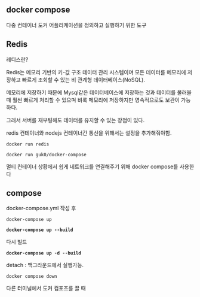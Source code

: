 ## docker compose
다중 컨테이너 도커 어플리케이션을 정의하고 실행하기 위한 도구

## Redis
레디스란?

Redis는 메모리 기반의 키-값 구조 데이터 관리 시스템이며 모든 데이터를 메모리에 저장하고 빠르게 조회할 수 있는 비 관계형 데이터베이스(NoSQL).

메모리에 저장하기 때문에 Mysql같은 데이터베이스에 저장하는 것과 데이터를 불러올 때 훨씬 빠르게 처리할 수 있으며 비록 메모리에 저장하지만 영속적으로도 보관이 가능하다.

그래서 서버를 재부팅해도 데이터를 유지할 수 있는 장점이 있다.

redis 컨테이너와 nodejs 컨테이너간 통신을 위해서는 설정을 추가해줘야함.

`docker run redis`

`docker run guk0/docker-compose`

멀티 컨테이너 상황에서 쉽게 네트워크를 연결해주기 위해 docker compose를 사용한다

## compose

docker-compose.yml 작성 후


`docker-compose up`

**`docker-compose up --build`**

다시 빌드

**`docker-compose up -d --build`**

detach : 백그라운드에서 실행가능.

`docker compose down`

다른 터미널에서 도커 컴포즈를 끌 때